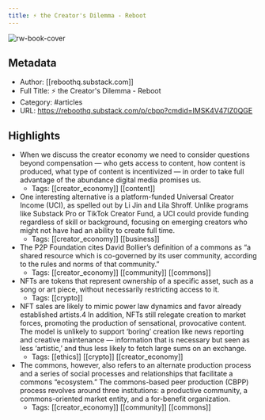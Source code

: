 ```yaml
---
title: ⚡ the Creator's Dilemma - Reboot
---
```

![rw-book-cover](https://readwise-assets.s3.amazonaws.com/static/images/article4.6bc1851654a0.png)

## Metadata
- Author: [[reboothq.substack.com]]
- Full Title: ⚡ the Creator's Dilemma - Reboot
- Category: #articles
- URL: https://reboothq.substack.com/p/cbpp?cmdid=IMSK4V47IZ0QGE

## Highlights
- When we discuss the creator economy we need to consider questions beyond compensation — who gets access to content, how content is produced, what type of content is incentivized — in order to take full advantage of the abundance digital media promises us.
    - Tags: [[creator_economy]] [[content]] 
- One interesting alternative is a platform-funded Universal Creator Income (UCI), as spelled out by Li Jin and Lila Shroff. Unlike programs like Substack Pro or TikTok Creator Fund, a UCI could provide funding regardless of skill or background, focusing on emerging creators who might not have had an ability to create full time.
    - Tags: [[creator_economy]] [[business]] 
- The P2P Foundation cites David Bollier’s definition of a commons as “a shared resource which is co-governed by its user community, according to the rules and norms of that community.”
    - Tags: [[creator_economy]] [[community]] [[commons]] 
- NFTs are tokens that represent ownership of a specific asset, such as a song or art piece, without necessarily restricting access to it.
    - Tags: [[crypto]] 
- NFT sales are likely to mimic power law dynamics and favor already established artists.4 In addition, NFTs still relegate creation to market forces, promoting the production of sensational, provocative content. The model is unlikely to support ‘boring’ creation like news reporting and creative maintenance — information that is necessary but seen as less ‘artistic,’ and thus less likely to fetch large sums on an exchange.
    - Tags: [[ethics]] [[crypto]] [[creator_economy]] 
- The commons, however, also refers to an alternate production process and a series of social processes and relationships that facilitate a commons “ecosystem.” The commons-based peer production (CBPP) process revolves around three institutions: a productive community, a commons-oriented market entity, and a for-benefit organization.
    - Tags: [[creator_economy]] [[community]] [[commons]] 
